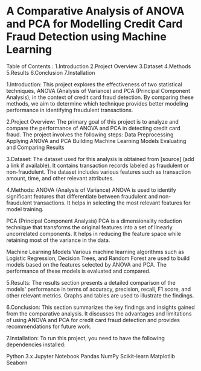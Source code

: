# A Comparative Analysis of ANOVA and PCA for Modelling Credit Card Fraud Detection using Machine Learning

Table of Contents : 
1.Introduction
2.Project Overview
3.Dataset
4.Methods
5.Results
6.Conclusion
7.Installation


1.Introduction:
  This project explores the effectiveness of two statistical techniques, ANOVA (Analysis of Variance) and PCA (Principal Component Analysis), in the context of credit card fraud detection. By comparing these methods, we aim to determine which technique provides better modeling performance in identifying fraudulent transactions.

2.Project Overview:
  The primary goal of this project is to analyze and compare the performance of ANOVA and PCA in detecting credit card fraud. The project involves the following steps:
Data Preprocessing
Applying ANOVA and PCA
Building Machine Learning Models
Evaluating and Comparing Results

3.Dataset:
  The dataset used for this analysis is obtained from [source] (add a link if available). It contains transaction records labeled as fraudulent or non-fraudulent. The dataset includes various features such as transaction amount, time, and other relevant attributes.

4.Methods:
  ANOVA (Analysis of Variance)
ANOVA is used to identify significant features that differentiate between fraudulent and non-fraudulent transactions. It helps in selecting the most relevant features for model training.

  PCA (Principal Component Analysis)
PCA is a dimensionality reduction technique that transforms the original features into a set of linearly uncorrelated components. It helps in reducing the feature space while retaining most of the variance in the data.

Machine Learning Models
Various machine learning algorithms such as Logistic Regression, Decision Trees, and Random Forest are used to build models based on the features selected by ANOVA and PCA. The performance of these models is evaluated and compared.

5.Results:
  The results section presents a detailed comparison of the models' performance in terms of accuracy, precision, recall, F1 score, and other relevant metrics. Graphs and tables are used to illustrate the findings.

6.Conclusion:
  This section summarizes the key findings and insights gained from the comparative analysis. It discusses the advantages and limitations of using ANOVA and PCA for credit card fraud detection and provides recommendations for future work.

7.Installation:
  To run this project, you need to have the following dependencies installed:

Python 3.x
Jupyter Notebook
Pandas
NumPy
Scikit-learn
Matplotlib
Seaborn
